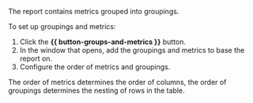 The report contains metrics grouped into groupings.

To set up groupings and metrics:

1. Click the **{{ button-groups-and-metrics }}** button.
2. In the window that opens, add the groupings and metrics to base the report on.
3. Configure the order of metrics and groupings.

The order of metrics determines the order of columns, the order of groupings determines the nesting of rows in the table.
